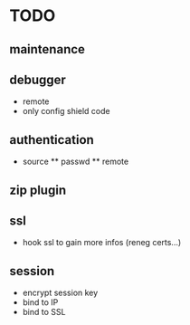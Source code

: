 # TODO
## maintenance

## debugger
* remote
* only config shield code

## authentication
* source
** passwd
** remote

## zip plugin

## ssl
* hook ssl to gain more infos (reneg certs...)

## session
* encrypt session key
* bind to IP
* bind to SSL
